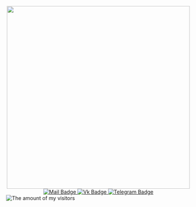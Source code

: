 <div id="header" align="center">
  <img class="cowboy" src="https://media.giphy.com/media/11KzOet1ElBDz2/giphy.gif" width="500"/>
</div>

<div id="badges" title="Mail/Почта" align="center">
  <a href="mailto:tanksw33@gmail.com">
    <img src="https://img.shields.io/badge/Mail-blue?logo=mail.ru&logoColor=white&style=for-the-badge" alt="Mail Badge"/>
  </a>
  <a href="https://vk.com/theblackun1corn" title="Vk/Вконтакте">
    <img src="https://img.shields.io/badge/Vk-blue?logo=vk.com&logoColor=white&style=for-the-badge" alt="Vk Badge">
  </a>
  <a href="https://t.me/h0rdech" title="Tg/Телеграм">
    <img src="https://img.shields.io/badge/Telegram-blue?logo=telegram.org&logoColor=white&style=for-the-badge" alt="Telegram Badge">
  </a>
</div>
<div>
  <img src="https://komarev.com/ghpvc/?username=Lestol&style=flat-square&color=blue" alt="The amount of my visitors"/>
</div>
